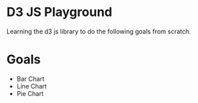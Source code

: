 # D3 JS Playground

Learning the d3 js library to do the following goals from scratch.

# Goals

- Bar Chart
- Line Chart
- Pie Chart
